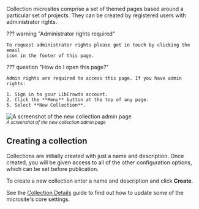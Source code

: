 
Collection microsites comprise a set of themed pages based around a
particular set of projects. They can be created by registered users with
administrator rights.

??? warning "Administrator rights required"

    To request administrator rights please get in touch by clicking the email
    icon in the footer of this page.

??? question "How do I open this page?"

    Admin rights are required to access this page. If you have admin rights:

    1. Sign in to your LibCrowds account.
    2. Click the **Menu** button at the top of any page.
    5. Select **New Collection**.

![A screenshot of the new collection admin page](/assets/img/admin-collection-new.png?raw=true)
<br><small>*A screenshot of the new collection admin page*</small>

## Creating a collection

Collections are initially created with just a name and description. Once
created, you will be given access to all of the other configuration options,
which can be set before publication.

To create a new collection enter a name and description and click **Create**.

See the [Collection Details](/collections/details.md) guide to find out how to
update some of the microsite's core settings.
